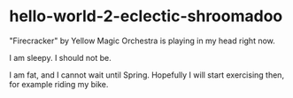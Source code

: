 # hello-world-2-eclectic-shroomadoo

"Firecracker" by Yellow Magic Orchestra is playing in my head right now. 

I am sleepy. I should not be.

I am fat, and I cannot wait until Spring. Hopefully I will start exercising then, for example riding my bike.
